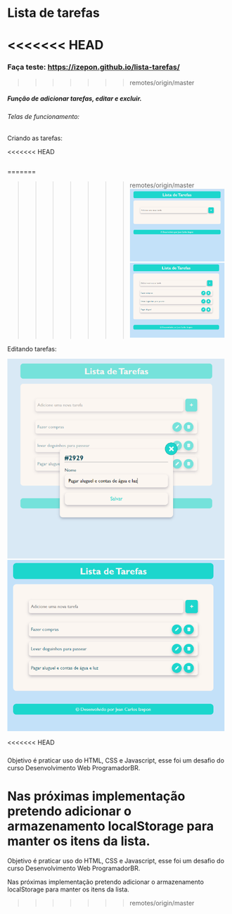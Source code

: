 # Lista de tarefas

<<<<<<< HEAD
=======
### Faça teste:  https://izepon.github.io/lista-tarefas/

>>>>>>> remotes/origin/master
##### Função de adicionar tarefas, editar e excluir.

###### Telas de funcionamento:

Criando as tarefas:

<<<<<<< HEAD
<div style="widht:400px;float:left;margin:0 10px 10px 0" markdown="1">

=======
>>>>>>> remotes/origin/master
![](https://github.com/izepon/lista-tarefas/blob/master/img/inicio.PNG)
![](https://github.com/izepon/lista-tarefas/blob/master/img/criando-lista.PNG)

Editando tarefas:

![](https://github.com/izepon/lista-tarefas/blob/master/img/editando-item-lista.PNG)
![](https://github.com/izepon/lista-tarefas/blob/master/img/editando-item-lista2.PNG)

<<<<<<< HEAD
</div>

Objetivo é praticar uso do HTML, CSS e Javascript, esse foi um desafio do curso Desenvolvimento Web ProgramadorBR.

Nas próximas implementação pretendo adicionar o armazenamento localStorage para manter os itens da lista.
=======
Objetivo é praticar uso do HTML, CSS e Javascript, esse foi um desafio do curso Desenvolvimento Web ProgramadorBR.

Nas próximas implementação pretendo adicionar o armazenamento localStorage para manter os itens da lista.
>>>>>>> remotes/origin/master
